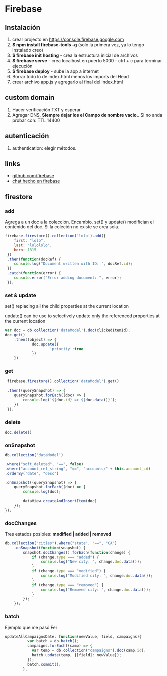 # Firebase
## Instalación

1. crear projecto en https://console.firebase.google.com
1. **$ npm install firebase-tools -g** (solo la primera vez, ya lo tengo instalado creo)
1. **$ firebase init hosting**  - crea la estructura inicial de archivos
1. **$ firebase serve** - crea localhost en puerto 5000  - ctrl + c para terminar ejecución
1. **$ firebase deploy** - sube la app a internet 
1. Borrar todo lo de index.html menos los imports del Head
1. crear archivo app.js y agregarlo al final del index.html

## custom domain

1. Hacer verificación TXT y esperar.
2. Agregar DNS. **Siempre dejar los el Campo de nombre vacio.**. Si no anda probar con:  TTL 14400

## autenticación 

1. authentication: elegir métodos.



## links 
- [github.com/firebase](https://github.com/firebase)
- [chat hecho en firebase](https://github.com/othreecodes/friendlychat)




## firestore

### add
Agrega a un doc a la colección. Encambio. set() y update() modifician el contenido del doc.
Si la coleción no existe se crea sola.

```javascript
firebase.firestore().collection('lolo').add({
	first: "lolo",
	last: "lolololo",
	born: 1815
 })
 .then(function(docRef) {
	console.log("Document written with ID: ", docRef.id);
 })
 .catch(function(error) {
	console.error("Error adding document: ", error);
 });
```


### set & update

set() replacing all the child properties at the current location

update() can be use to selectively update only the referenced properties at the current location

```javascript
var doc = db.collection('dataModel').doc(clickedItemId);
doc.get()
	.then((object) => {
			doc.update({
					'priority':true
			})
	})
```

### get 

```javascript
 firebase.firestore().collection('dataModel').get()
 
 .then((querySnapshot) => {
	querySnapshot.forEach((doc) => {
	    console.log(`${doc.id} => ${doc.data()}`);
	})
 });
```

### delete

```javascript
doc.delete()
```

### onSnapshot

```javascript
db.collection('dataModel')

.where("soft_deleted", "==", false)
.where("account_ref_string", "==", "accounts/" + this.account_id)
.orderBy('date', "desc")

.onSnapshot((querySnapshot) => {
	querySnapshot.forEach((doc) => {
		console.log(doc);
		
		dataView.createAndInsertItem(doc)
	});
});

```
### docChanges

Tres estados posibles: **modified | added | removed**

```javascript
db.collection("cities").where("state", "==", "CA")
    .onSnapshot(function(snapshot) {
        snapshot.docChanges().forEach(function(change) {
            if (change.type === "added") {
                console.log("New city: ", change.doc.data());
            }
            if (change.type === "modified") {
                console.log("Modified city: ", change.doc.data());
            }
            if (change.type === "removed") {
                console.log("Removed city: ", change.doc.data());
            }
        });
    });
```
### batch
Ejemplo que me pasó Fer
```javascript
updateAllCampaignsDate: function(newValue, field, campaigns){
          var batch = db.batch();
          campaigns.forEach((camp) => {
            var temp = db.collection("campaigns").doc(camp.id);
            batch.update(temp, {[field]: newValue});
          });
          batch.commit();
        },
```
